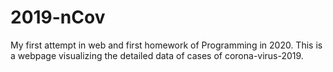 # 2019-nCov
 My first attempt in web and first homework of Programming in 2020.
 This is a webpage visualizing the detailed data of cases of corona-virus-2019.
